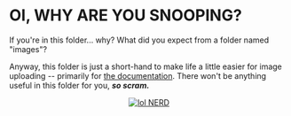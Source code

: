 # OI, WHY ARE YOU SNOOPING?

If you're in this folder... why? What did you expect from a folder named "images"?

Anyway, this folder is just a short-hand to make life a little easier for image uploading -- primarily for [the documentation](/Docs.md). There won't be anything useful in this folder for you, ***so scram.***

<p align=center><a href="https://github.com/EarthToAccess/EBGui/blob/main/README.md"><img src="https://github.com/EarthToAccess/EBGui/blob/main/images/duck trantrum.gif" alt="lol NERD" border="0"></a></p>
